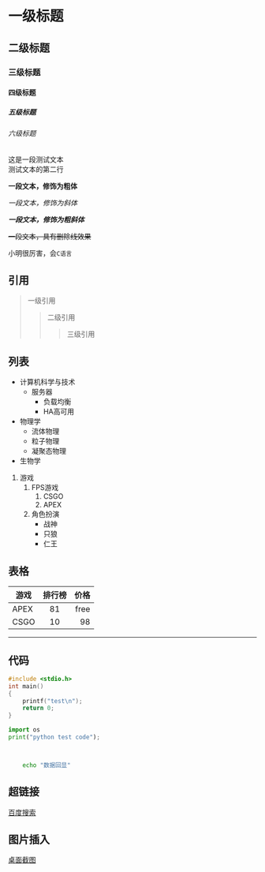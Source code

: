 # 一级标题
## 二级标题
### 三级标题
#### 四级标题
##### 五级标题
###### 六级标题

这是一段测试文本<br>
测试文本的第二行

**一段文本，修饰为粗体**

*一段文本，修饰为斜体*

***一段文本，修饰为粗斜体***

~~一段文本，具有删除线效果~~

小明很厉害，会`C语言`

## 引用

> 一级引用
>> 二级引用
>>> 三级引用

## 列表

* 计算机科学与技术
  * 服务器
    * 负载均衡
    * HA高可用
* 物理学
  * 流体物理
  * 粒子物理
  * 凝聚态物理
* 生物学

1. 游戏
   1. FPS游戏
      1. CSGO
      2. APEX
   2. 角色扮演
      * 战神
      * 只狼
      * 仁王

## 表格

游戏|排行榜|价格
---|:---:|---:
APEX|81|free
CSGO|10|98


---------------

## 代码

```c
#include <stdio.h>
int main()
{
	printf("test\n");
	return 0;
}
```
```python
import os
print("python test code");
```

```java
```

```cpp
```
```bash
	echo "数据回显"
```

## 超链接

[百度搜索](https://www.baidu.com "点击进入")

## 图片插入
[桌面截图](C:\Users\10678\Desktop "def")

